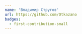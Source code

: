 ```yaml
---
name: 'Владимир Стругов'
url: https://github.com/Otkazano
badges:
  - first-contribution-small
---
```

